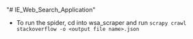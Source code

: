 "# IE_Web_Search_Application" 
- To run the spider, cd into wsa_scraper and run `scrapy crawl stackoverflow -o <output file name>.json`
